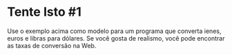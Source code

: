 # Tente Isto #1

Use o exemplo acima como modelo para um programa que converta ienes, euros e libras para dólares. Se você gosta de realismo, você pode encontrar as taxas de conversão na Web.
